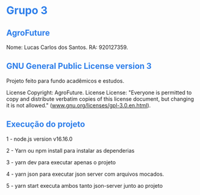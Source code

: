<h1><span style="color:#2d7eea">Grupo 3</span></h1>

<h2><span style="color:#2d7eea"> AgroFuture </span></h2>

Nome: Lucas Carlos dos Santos.
RA: 920127359.



<h2><span style="color:#2d7eea">GNU General Public License version 3</span></h2>

Projeto feito para fundo acadêmicos e estudos.

License Copyright: AgroFuture.
License License: "Everyone is permitted to copy and distribute verbatim copies of this license document, but changing it is not allowed." (www.gnu.org/licenses/gpl-3.0.en.html).

<h2><span style="color:#2d7eea">Execução do projeto</span></h2>

1 - node.js version v16.16.0

2 - Yarn ou npm install para instalar as dependerias 

3 - yarn dev para executar apenas o projeto

4 - yarn json para executar json server com arquivos mocados.

5 - yarn start executa ambos tanto json-server junto ao projeto

<h2><span style="color:#2d7eea"></span></h2>

